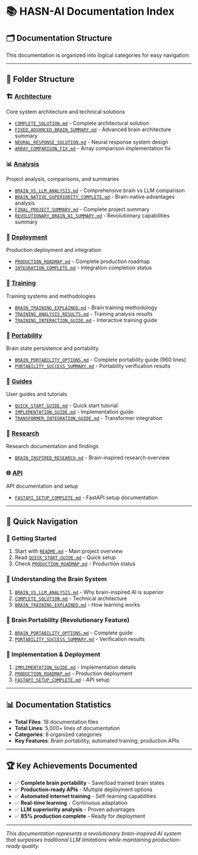 # 📚 HASN-AI Documentation Index

## 🗂️ **Documentation Structure**

This documentation is organized into logical categories for easy navigation:

---

## 📁 **Folder Structure**

### **🏗️ [Architecture](./architecture/)**
Core system architecture and technical solutions
- [`COMPLETE_SOLUTION.md`](./architecture/COMPLETE_SOLUTION.md) - Complete architectural solution
- [`FIXED_ADVANCED_BRAIN_SUMMARY.md`](./architecture/FIXED_ADVANCED_BRAIN_SUMMARY.md) - Advanced brain architecture summary
- [`NEURAL_RESPONSE_SOLUTION.md`](./architecture/NEURAL_RESPONSE_SOLUTION.md) - Neural response system design
- [`ARRAY_COMPARISON_FIX.md`](./architecture/ARRAY_COMPARISON_FIX.md) - Array comparison implementation fix

### **📊 [Analysis](./analysis/)**
Project analysis, comparisons, and summaries
- [`BRAIN_VS_LLM_ANALYSIS.md`](./analysis/BRAIN_VS_LLM_ANALYSIS.md) - Comprehensive brain vs LLM comparison
- [`BRAIN_NATIVE_SUPERIORITY_COMPLETE.md`](./analysis/BRAIN_NATIVE_SUPERIORITY_COMPLETE.md) - Brain-native advantages analysis
- [`FINAL_PROJECT_SUMMARY.md`](./analysis/FINAL_PROJECT_SUMMARY.md) - Complete project summary
- [`REVOLUTIONARY_BRAIN_AI_SUMMARY.md`](./analysis/REVOLUTIONARY_BRAIN_AI_SUMMARY.md) - Revolutionary capabilities summary

### **🚀 [Deployment](./deployment/)**
Production deployment and integration
- [`PRODUCTION_ROADMAP.md`](./deployment/PRODUCTION_ROADMAP.md) - Complete production roadmap
- [`INTEGRATION_COMPLETE.md`](./deployment/INTEGRATION_COMPLETE.md) - Integration completion status

### **🎯 [Training](./training/)**
Training systems and methodologies
- [`BRAIN_TRAINING_EXPLAINED.md`](./training/BRAIN_TRAINING_EXPLAINED.md) - Brain training methodology
- [`TRAINING_ANALYSIS_RESULTS.md`](./training/TRAINING_ANALYSIS_RESULTS.md) - Training analysis results
- [`TRAINING_INTERACTION_GUIDE.md`](./training/TRAINING_INTERACTION_GUIDE.md) - Interactive training guide

### **💾 [Portability](./portability/)**
Brain state persistence and portability
- [`BRAIN_PORTABILITY_OPTIONS.md`](./portability/BRAIN_PORTABILITY_OPTIONS.md) - Complete portability guide (960 lines)
- [`PORTABILITY_SUCCESS_SUMMARY.md`](./portability/PORTABILITY_SUCCESS_SUMMARY.md) - Portability verification results

### **📖 [Guides](./guides/)**
User guides and tutorials
- [`QUICK_START_GUIDE.md`](./guides/QUICK_START_GUIDE.md) - Quick start tutorial
- [`IMPLEMENTATION_GUIDE.md`](./guides/IMPLEMENTATION_GUIDE.md) - Implementation guide
- [`TRANSFORMER_INTEGRATION_GUIDE.md`](./guides/TRANSFORMER_INTEGRATION_GUIDE.md) - Transformer integration

### **🔬 [Research](./research/)**
Research documentation and findings
- [`BRAIN_INSPIRED_RESEARCH.md`](./research/BRAIN_INSPIRED_RESEARCH.md) - Brain-inspired research overview

### **🌐 [API](./api/)**
API documentation and setup
- [`FASTAPI_SETUP_COMPLETE.md`](./api/FASTAPI_SETUP_COMPLETE.md) - FastAPI setup documentation

---

## 🎯 **Quick Navigation**

### **🚀 Getting Started**
1. Start with [`README.md`](./README.md) - Main project overview
2. Read [`QUICK_START_GUIDE.md`](./guides/QUICK_START_GUIDE.md) - Quick setup
3. Check [`PRODUCTION_ROADMAP.md`](./deployment/PRODUCTION_ROADMAP.md) - Production status

### **🧠 Understanding the Brain System**
1. [`BRAIN_VS_LLM_ANALYSIS.md`](./analysis/BRAIN_VS_LLM_ANALYSIS.md) - Why brain-inspired AI is superior
2. [`COMPLETE_SOLUTION.md`](./architecture/COMPLETE_SOLUTION.md) - Technical architecture
3. [`BRAIN_TRAINING_EXPLAINED.md`](./training/BRAIN_TRAINING_EXPLAINED.md) - How learning works

### **💾 Brain Portability (Revolutionary Feature)**
1. [`BRAIN_PORTABILITY_OPTIONS.md`](./portability/BRAIN_PORTABILITY_OPTIONS.md) - Complete guide
2. [`PORTABILITY_SUCCESS_SUMMARY.md`](./portability/PORTABILITY_SUCCESS_SUMMARY.md) - Verification results

### **🔧 Implementation & Deployment**
1. [`IMPLEMENTATION_GUIDE.md`](./guides/IMPLEMENTATION_GUIDE.md) - Implementation details
2. [`PRODUCTION_ROADMAP.md`](./deployment/PRODUCTION_ROADMAP.md) - Production deployment
3. [`FASTAPI_SETUP_COMPLETE.md`](./api/FASTAPI_SETUP_COMPLETE.md) - API setup

---

## 📊 **Documentation Statistics**

- **Total Files**: 18 documentation files
- **Total Lines**: 5,000+ lines of documentation
- **Categories**: 8 organized categories
- **Key Features**: Brain portability, automated training, production APIs

---

## 🏆 **Key Achievements Documented**

- ✅ **Complete brain portability** - Save/load trained brain states
- ✅ **Production-ready APIs** - Multiple deployment options
- ✅ **Automated internet training** - Self-learning capabilities
- ✅ **Real-time learning** - Continuous adaptation
- ✅ **LLM superiority analysis** - Proven advantages
- ✅ **85% production complete** - Ready for deployment

---

*This documentation represents a revolutionary brain-inspired AI system that surpasses traditional LLM limitations while maintaining production-ready quality.*